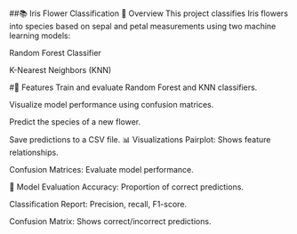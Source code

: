 ##📚 Iris Flower Classification
📝 Overview
This project classifies Iris flowers into species based on sepal and petal measurements using two machine learning models:

Random Forest Classifier

K-Nearest Neighbors (KNN)

#🚀 Features
Train and evaluate Random Forest and KNN classifiers.

Visualize model performance using confusion matrices.

Predict the species of a new flower.

Save predictions to a CSV file.
📊 Visualizations
Pairplot: Shows feature relationships.

Confusion Matrices: Evaluate model performance.

📄 Model Evaluation
Accuracy: Proportion of correct predictions.

Classification Report: Precision, recall, F1-score.

Confusion Matrix: Shows correct/incorrect predictions.
